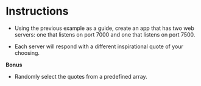 # Instructions

- Using the previous example as a guide, create an app that has two web servers: one that listens on port 7000 and one that listens on port 7500.

- Each server will respond with a different inspirational quote of your choosing.

**Bonus**

- Randomly select the quotes from a predefined array.
